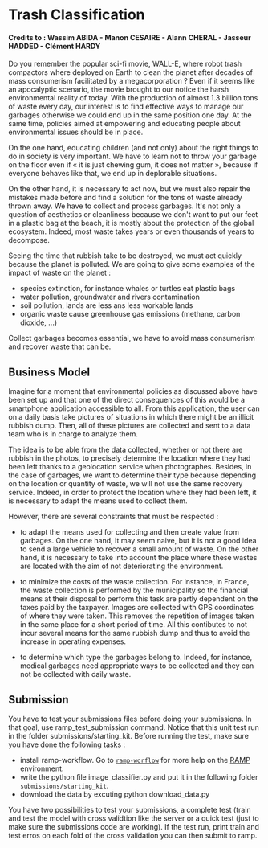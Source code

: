 # Trash Classification

#### Credits to : Wassim ABIDA - Manon CESAIRE - Alann CHERAL - Jasseur HADDED - Clément HARDY

Do you remember the popular sci-fi movie, WALL-E, where robot trash compactors where deployed on Earth to clean the planet after decades of mass consumerism facilitated by a megacorporation ? Even if it seems like an apocalyptic scenario, the movie brought to our notice the harsh environmental reality of today. With the production of almost 1.3 billion tons of waste every day, our interest is to find effective ways to manage our garbages otherwise we could end up in the same position one day. At the same time, policies aimed at empowering and educating people about environmental issues should be in place.

On the one hand, educating children (and not only) about the right things to do in society is very important. We have to learn not to throw your garbage on the floor even if « it is just chewing gum, it does not matter », because if everyone behaves like that, we end up in deplorable situations.

On the other hand, it is necessary to act now, but we must also repair the mistakes made before and find a solution for the tons of waste already thrown away. We have to collect and process garbages. It's not only a question of aesthetics or cleanliness because we don't want to put our feet in a plastic bag at the beach, it is mostly about the protection of the global ecosystem. Indeed, most waste takes years or even thousands of years to decompose.

Seeing the time that rubbish take to be destroyed, we must act quickly because the planet is polluted. We are going to give some examples of the impact of waste on the planet :

  - species extinction, for instance whales or turtles eat plastic bags
  - water pollution, groundwater and rivers contamination
  - soil pollution, lands are less ans less workable lands
  - organic waste cause greenhouse gas emissions (methane, carbon dioxide, ...)
  
Collect garbages becomes essential, we have to avoid mass consumerism and recover waste that can be.


## Business Model

Imagine for a moment that environmental policies as discussed above have been set up and that one of the direct consequences of this would be a smartphone application accessible to all. From this application, the user can on a daily basis take pictures of situations in which there might be an illicit rubbish dump. Then, all of these pictures are collected and sent to a data team who is in charge to analyze them.

The idea is to be able from the data collected, whether or not there are rubbish in the photos, to precisely determine the location where they had been left thanks to a geolocation service when photographes. Besides, in the case of garbages, we want to determine their type because depending on the location or quantity of waste, we will not use the same recovery service. Indeed, in order to protect the location where they had been left, it is necessary to adapt the means used to collect them.

However, there are several constraints that must be respected :

  - to adapt the means used for collecting and then create value from garbages. On the one hand, It may seem naive, but it is not a good idea to send a large vehicle to recover a small amount of waste. On the other hand, it is necessary to take into account the place where these wastes are located with the aim of not deteriorating the environment.
  
  - to minimize the costs of the waste collection. For instance, in France, the waste collection is performed by the municipality so the financial means at their disposal to perform this task are partly dependent on the taxes paid by the taxpayer. Images are collected with GPS coordinates of where they were taken. This removes the repetition of images taken in the same place for a short period of time. All this contibutes to not incur several means for the same rubbish dump and thus to avoid the increase in operating expenses.
  
  - to determine which type the garbages belong to. Indeed, for instance, medical garbages need appropriate ways to be collected and they can not be collected with daily waste.
  

## Submission

You have to test your submissions files before doing your submissions. In that goal, use ramp_test_submission command. Notice that this unit test run in the folder submissions/starting_kit. Before running the test, make sure you have done the following tasks :

  - install ramp-workflow. Go to [`ramp-worflow`](https://github.com/paris-saclay-cds/ramp-workflow) for more help on the [RAMP](http:www.ramp.studio) environment.
  - write the python file image_classifier.py and put it in the following folder `submissions/starting_kit`.
  - download the data by excuting python download_data.py
  
You have two possibilities to test your submissions, a complete test (train and test the model with cross validtion like the server or a quick test (just to make sure the submissions code are working). If the test run, print train and test erros on each fold of the cross validation you can then submit to ramp.
